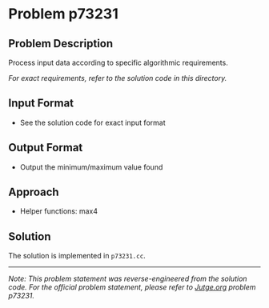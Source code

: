 # Problem p73231

## Problem Description

Process input data according to specific algorithmic requirements.

*For exact requirements, refer to the solution code in this directory.*

## Input Format

- See the solution code for exact input format

## Output Format

- Output the minimum/maximum value found

## Approach

- Helper functions: max4

## Solution

The solution is implemented in `p73231.cc`.

---

*Note: This problem statement was reverse-engineered from the solution code. For the official problem statement, please refer to [Jutge.org](https://jutge.org/) problem p73231.*

